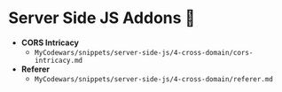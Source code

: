# Server Side JS Addons 📡

- __CORS Intricacy__
    - `MyCodewars/snippets/server-side-js/4-cross-domain/cors-intricacy.md`
- __Referer__
    - `MyCodewars/snippets/server-side-js/4-cross-domain/referer.md`
